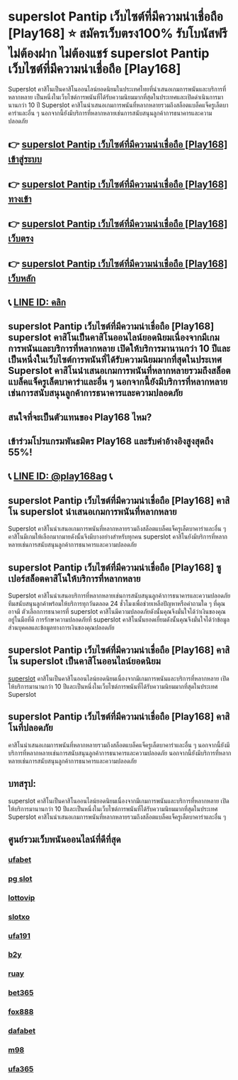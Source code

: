 
# superslot Pantip เว็บไซต์ที่มีความน่าเชื่อถือ [Play168] ⭐ สมัครเว็บตรง100% รับโบนัสฟรี ไม่ต้องฝาก ไม่ต้องแชร์ superslot Pantip เว็บไซต์ที่มีความน่าเชื่อถือ [Play168]

Superslot คาสิโนเป็นคาสิโนออนไลน์ยอดนิยมในประเทศไทยที่นําเสนอเกมการพนันและบริการที่หลากหลาย เป็นหนึ่งในเว็บไซต์การพนันที่ได้รับความนิยมมากที่สุดในประเทศและเปิดดําเนินการมานานกว่า 10 ปี Superslot คาสิโนนําเสนอเกมการพนันที่หลากหลายรวมถึงสล็อตแบล็คแจ็ครูเล็ตบาคาร่าและอื่น ๆ นอกจากนี้ยังมีบริการที่หลากหลายเช่นการสนับสนุนลูกค้าการธนาคารและความปลอดภัย

## 👉 [superslot Pantip เว็บไซต์ที่มีความน่าเชื่อถือ [Play168] เข้าสู่ระบบ](https://bit.ly/3TCj9rY)
## 👉 [superslot Pantip เว็บไซต์ที่มีความน่าเชื่อถือ [Play168] ทางเข้า](https://bit.ly/3TCj9rY)
## 👉 [superslot Pantip เว็บไซต์ที่มีความน่าเชื่อถือ [Play168] เว็บตรง](https://bit.ly/3TCj9rY)
## 👉 [superslot Pantip เว็บไซต์ที่มีความน่าเชื่อถือ [Play168] เว็บหลัก](https://bit.ly/3TCj9rY)
## 📞 [LINE ID: คลิก](https://line.me/R/ti/p/@342mcrfd)

## superslot Pantip เว็บไซต์ที่มีความน่าเชื่อถือ [Play168] superslot คาสิโนเป็นคาสิโนออนไลน์ยอดนิยมเนื่องจากมีเกมการพนันและบริการที่หลากหลาย เปิดให้บริการมานานกว่า 10 ปีและเป็นหนึ่งในเว็บไซต์การพนันที่ได้รับความนิยมมากที่สุดในประเทศ Superslot คาสิโนนําเสนอเกมการพนันที่หลากหลายรวมถึงสล็อตแบล็คแจ็ครูเล็ตบาคาร่าและอื่น ๆ นอกจากนี้ยังมีบริการที่หลากหลายเช่นการสนับสนุนลูกค้าการธนาคารและความปลอดภัย

## สนใจที่จะเป็นตัวแทนของ Play168 ไหม?
## เข้าร่วมโปรแกรมพันธมิตร Play168 และรับค่าอ้างอิงสูงสุดถึง 55%!
## 📞 [LINE ID: @play168ag](https://bit.ly/3RSGiFl) 📞

## superslot Pantip เว็บไซต์ที่มีความน่าเชื่อถือ [Play168] คาสิโน superslot นําเสนอเกมการพนันที่หลากหลาย

Superslot คาสิโนนําเสนอเกมการพนันที่หลากหลายรวมถึงสล็อตแบล็คแจ็ครูเล็ตบาคาร่าและอื่น ๆ คาสิโนมีเกมให้เลือกมากมายดังนั้นจึงมีบางอย่างสําหรับทุกคน superslot คาสิโนยังมีบริการที่หลากหลายเช่นการสนับสนุนลูกค้าการธนาคารและความปลอดภัย

## superslot Pantip เว็บไซต์ที่มีความน่าเชื่อถือ [Play168] ซูเปอร์สล็อตคาสิโนให้บริการที่หลากหลาย

Superslot คาสิโนนําเสนอบริการที่หลากหลายเช่นการสนับสนุนลูกค้าการธนาคารและความปลอดภัย ทีมสนับสนุนลูกค้าพร้อมให้บริการทุกวันตลอด 24 ชั่วโมงเพื่อช่วยเหลือปัญหาหรือคําถามใด ๆ ที่คุณอาจมี ตัวเลือกการธนาคารที่ superslot คาสิโนมีความปลอดภัยดังนั้นคุณจึงมั่นใจได้ว่าเงินของคุณอยู่ในมือที่ดี การรักษาความปลอดภัยที่ superslot คาสิโนนั้นยอดเยี่ยมดังนั้นคุณจึงมั่นใจได้ว่าข้อมูลส่วนบุคคลและข้อมูลทางการเงินของคุณปลอดภัย

## superslot Pantip เว็บไซต์ที่มีความน่าเชื่อถือ [Play168] คาสิโน superslot เป็นคาสิโนออนไลน์ยอดนิยม

[superslot](https://atom.io/packages/superslot) คาสิโนเป็นคาสิโนออนไลน์ยอดนิยมเนื่องจากมีเกมการพนันและบริการที่หลากหลาย เปิดให้บริการมานานกว่า 10 ปีและเป็นหนึ่งในเว็บไซต์การพนันที่ได้รับความนิยมมากที่สุดในประเทศ Superslot

## superslot Pantip เว็บไซต์ที่มีความน่าเชื่อถือ [Play168] คาสิโนที่ปลอดภัย

คาสิโนนําเสนอเกมการพนันที่หลากหลายรวมถึงสล็อตแบล็คแจ็ครูเล็ตบาคาร่าและอื่น ๆ นอกจากนี้ยังมีบริการที่หลากหลายเช่นการสนับสนุนลูกค้าการธนาคารและความปลอดภัย นอกจากนี้ยังมีบริการที่หลากหลายเช่นการสนับสนุนลูกค้าการธนาคารและความปลอดภัย

## บทสรุป:

superslot คาสิโนเป็นคาสิโนออนไลน์ยอดนิยมเนื่องจากมีเกมการพนันและบริการที่หลากหลาย เปิดให้บริการมานานกว่า 10 ปีและเป็นหนึ่งในเว็บไซต์การพนันที่ได้รับความนิยมมากที่สุดในประเทศ Superslot คาสิโนนําเสนอเกมการพนันที่หลากหลายรวมถึงสล็อตแบล็คแจ็ครูเล็ตบาคาร่าและอื่น ๆ

## ศูนย์รวมเว็บพนันออนไลน์ที่ดีที่สุด
### [ufabet](https://atom.io/packages/ufabet)
### [pg slot](https://atom.io/themes/pg%20slot)
### [lottovip](https://atom.io/packages/lottovip)
### [slotxo](https://atom.io/packages/slotxo)
### [ufa191](https://atom.io/packages/ufa191)
### [b2y](https://atom.io/packages/b2y)
### [ruay](https://atom.io/themes/ruay)
### [bet365](https://atom.io/packages/bet365)
### [fox888](https://atom.io/packages/fox888)
### [dafabet](https://atom.io/packages/dafabet)
### [m98](https://atom.io/packages/m98)
### [ufa365](https://atom.io/packages/ufa365)